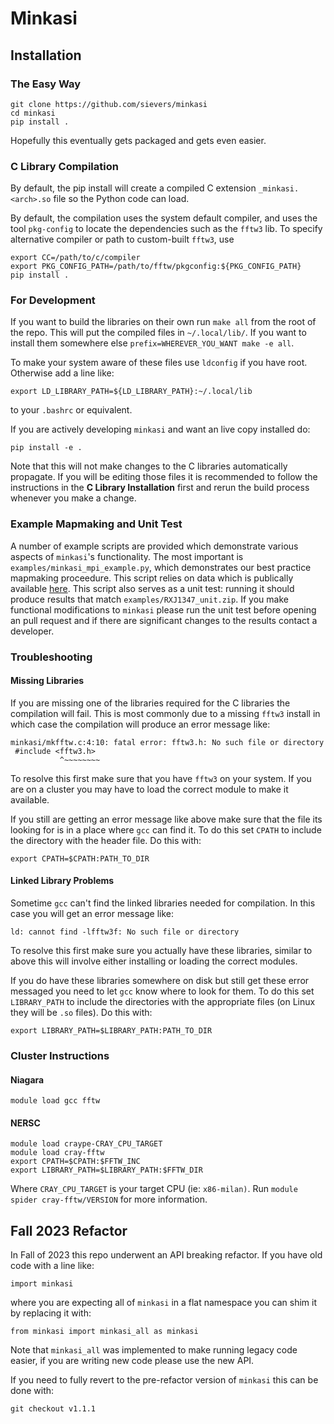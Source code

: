 # Minkasi

## Installation

### The Easy Way

```
git clone https://github.com/sievers/minkasi
cd minkasi
pip install .
```

Hopefully this eventually gets packaged and gets even easier.

### C Library Compilation

By default, the pip install will create a compiled C extension
`_minkasi.<arch>.so` file so the Python code can load.

By default, the compilation uses the system default compiler, and uses the
tool `pkg-config` to locate the dependencies such as the `fftw3` lib. To
specify alternative compiler or path to custom-built `fftw3`, use

```
export CC=/path/to/c/compiler
export PKG_CONFIG_PATH=/path/to/fftw/pkgconfig:${PKG_CONFIG_PATH}
pip install .
```

### For Development

If you want to build the libraries on their own run `make all` from the root of the repo.
This will put the compiled files in `~/.local/lib/`.
If you want to install them somewhere else `prefix=WHEREVER_YOU_WANT make -e all`.

To make your system aware of these files use `ldconfig` if you have root.
Otherwise add a line like:

```
export LD_LIBRARY_PATH=${LD_LIBRARY_PATH}:~/.local/lib
```

to your `.bashrc` or equivalent.

If you are actively developing `minkasi` and want an live copy installed do:

```
pip install -e .
```

Note that this will not make changes to the C libraries automatically propagate.
If you will be editing those files it is recommended to follow the instructions in the **C Library Installation** first and rerun the build process whenever you make a change.

### Example Mapmaking and Unit Test

A number of example scripts are provided which demonstrate various aspects of `minkasi`'s functionality. The most important is `examples/minkasi_mpi_example.py`, which demonstrates our
best practice mapmaking proceedure. This script relies on data which is publically available [here](https://github.com/sievers/M2-TODs). This script also serves as a unit test: running
it should produce results that match `examples/RXJ1347_unit.zip`. If you make functional modifications to `minkasi` please run the unit test before opening an pull request and if there
are significant changes to the results contact a developer. 

### Troubleshooting

#### Missing Libraries

If you are missing one of the libraries required for the C libraries the compilation will fail.
This is most commonly due to a missing `fftw3` install in which case the compilation will produce an error message like:

```
minkasi/mkfftw.c:4:10: fatal error: fftw3.h: No such file or directory
 #include <fftw3.h>
           ^~~~~~~~~
```

To resolve this first make sure that you have `fftw3` on your system.
If you are on a cluster you may have to load the correct module to make it available.

If you still are getting an error message like above make sure that the file its looking for is in a place where `gcc` can find it.
To do this set `CPATH` to include the directory with the header file.
Do this with:

```
export CPATH=$CPATH:PATH_TO_DIR
```

#### Linked Library Problems

Sometime `gcc` can't find the linked libraries needed for compilation.
In this case you will get an error message like:

```
ld: cannot find -lfftw3f: No such file or directory
```

To resolve this first make sure you actually have these libraries, similar to above this will
involve either installing or loading the correct modules.

If you do have these libraries somewhere on disk but still get these error messaged you need to let `gcc` know where to look for them.
To do this set `LIBRARY_PATH` to include the directories with the appropriate files (on Linux they will be `.so` files).
Do this with:

```
export LIBRARY_PATH=$LIBRARY_PATH:PATH_TO_DIR
```

### Cluster Instructions

#### Niagara

```
module load gcc fftw
```

#### NERSC

```
module load craype-CRAY_CPU_TARGET
module load cray-fftw
export CPATH=$CPATH:$FFTW_INC
export LIBRARY_PATH=$LIBRARY_PATH:$FFTW_DIR
```

Where `CRAY_CPU_TARGET` is your target CPU (ie: `x86-milan)`.
Run `module spider cray-fftw/VERSION` for more information.

## Fall 2023 Refactor
In Fall of 2023 this repo underwent an API breaking refactor.
If you have old code with a line like:
```
import minkasi
```
where you are expecting all of `minkasi` in a flat namespace you can shim it by replacing it with:
```
from minkasi import minkasi_all as minkasi
```
 Note that `minkasi_all` was implemented to make running legacy code easier,
 if you are writing new code please use the new API.

 If you need to fully revert to the pre-refactor version of `minkasi` this can be done with:
 ```
 git checkout v1.1.1
 ```
